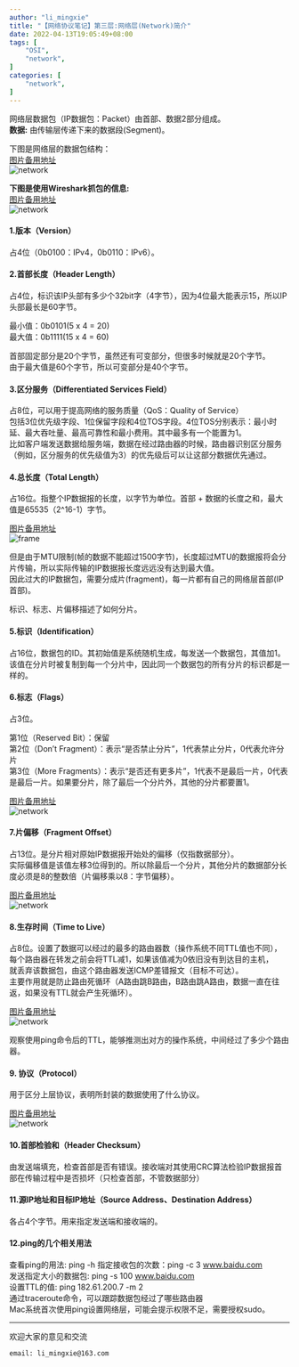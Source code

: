 ```yaml
---
author: "li_mingxie"
title: "【网络协议笔记】第三层:网络层(Network)简介"
date: 2022-04-13T19:05:49+08:00
tags: [
    "OSI",
    "network",
]
categories: [
    "network",
]
---
```


网络层数据包（IP数据包：Packet）由首部、数据2部分组成。  
**数据:** 由传输层传递下来的数据段(Segment)。  

下图是网络层的数据包结构：  
[图片备用地址](https://limingxie.github.io/images/network/network/network_01.png)  
![network](https://mingxie-blog.oss-cn-beijing.aliyuncs.com/image/network/network/network_01.png?x-oss-process=image/resize,w_800,m_lfit)

**下图是使用Wireshark抓包的信息:**  
[图片备用地址](https://limingxie.github.io/images/network/network/network_02.png)  
![network](https://mingxie-blog.oss-cn-beijing.aliyuncs.com/image/network/network/network_02.png?x-oss-process=image/resize,w_800,m_lfit)

#### 1.版本（Version）

占4位（0b0100：IPv4，0b0110：IPv6）。  

#### 2.首部长度（Header Length）

占4位，标识该IP头部有多少个32bit字（4字节），因为4位最大能表示15，所以IP头部最长是60字节。  

最小值：0b0101(5 x 4 = 20)  
最大值：0b1111(15 x 4 = 60)  

首部固定部分是20个字节，虽然还有可变部分，但很多时候就是20个字节。  
由于最大值是60个字节，所以可变部分是40个字节。  

#### 3.区分服务（Differentiated Services Field）

占8位，可以用于提高网络的服务质量（QoS：Quality of Service）  
包括3位优先级字段、1位保留字段和4位TOS字段。4位TOS分别表示：最小时延、最大吞吐量、最高可靠性和最小费用。其中最多有一个能置为1。  
比如客户端发送数据给服务端，数据在经过路由器的时候，路由器识别区分服务（例如，区分服务的优先级值为3）的优先级后可以让这部分数据优先通过。  

#### 4.总长度（Total Length）

占16位。指整个IP数据报的长度，以字节为单位。首部 + 数据的长度之和，最大值是65535（2^16-1）字节。  

[图片备用地址](https://limingxie.github.io/images/network/network/network_03.png)  
![frame](https://mingxie-blog.oss-cn-beijing.aliyuncs.com/image/network/network/network_03.png?x-oss-process=image/resize,w_700,m_lfit)

但是由于MTU限制(帧的数据不能超过1500字节)，长度超过MTU的数据报将会分片传输，所以实际传输的IP数据报长度远远没有达到最大值。  
因此过大的IP数据包，需要分成片(fragment)，每一片都有自己的网络层首部(IP首部)。  

标识、标志、片偏移描述了如何分片。  

#### 5.标识（Identification）

占16位，数据包的ID。其初始值是系统随机生成，每发送一个数据包，其值加1。  
该值在分片时被复制到每一个分片中，因此同一个数据包的所有分片的标识都是一样的。  

#### 6.标志（Flags）

占3位。  

第1位（Reserved Bit）：保留  
第2位（Don’t Fragment）：表示“是否禁止分片”，1代表禁止分片，0代表允许分片  
第3位（More Fragments）：表示“是否还有更多片”，1代表不是最后一片，0代表是最后一片。如果要分片，除了最后一个分片外，其他的分片都要置1。  

[图片备用地址](https://limingxie.github.io/images/network/network/network_04.png)  
![network](https://mingxie-blog.oss-cn-beijing.aliyuncs.com/image/network/network/network_04.png?x-oss-process=image/resize,w_800,m_lfit)

#### 7.片偏移（Fragment Offset）

占13位。是分片相对原始IP数据报开始处的偏移（仅指数据部分）。  
实际偏移值是该值左移3位得到的。所以除最后一个分片，其他分片的数据部分长度必须是8的整数倍（片偏移乘以8：字节偏移）。  

[图片备用地址](https://limingxie.github.io/images/network/network/network_05.png)  
![network](https://mingxie-blog.oss-cn-beijing.aliyuncs.com/image/network/network/network_05.png?x-oss-process=image/resize,w_800,m_lfit)

#### 8.生存时间（Time to Live）

占8位。设置了数据可以经过的最多的路由器数（操作系统不同TTL值也不同），  
每个路由器在转发之前会将TTL减1，如果该值减为0依旧没有到达目的主机，  
就丢弃该数据包，由这个路由器发送ICMP差错报文（目标不可达）。  
主要作用就是防止路由死循环（A路由跳B路由，B路由跳A路由，数据一直在往返，如果没有TTL就会产生死循环）。  

[图片备用地址](https://limingxie.github.io/images/network/network/network_06.png)  
![network](https://mingxie-blog.oss-cn-beijing.aliyuncs.com/image/network/network/network_06.png?x-oss-process=image/resize,w_700,m_lfit)

观察使用ping命令后的TTL，能够推测出对方的操作系统，中间经过了多少个路由器。  

#### 9. 协议（Protocol）

用于区分上层协议，表明所封装的数据使用了什么协议。  

[图片备用地址](https://limingxie.github.io/images/network/network/network_07.png)  
![network](https://mingxie-blog.oss-cn-beijing.aliyuncs.com/image/network/network/network_07.png?x-oss-process=image/resize,w_700,m_lfit)

#### 10.首部检验和（Header Checksum）

由发送端填充，检查首部是否有错误。接收端对其使用CRC算法检验IP数据报首部在传输过程中是否损坏（只检查首部，不管数据部分）  

#### 11.源IP地址和目标IP地址（Source Address、Destination Address）

各占4个字节。用来指定发送端和接收端的。  

#### 12.ping的几个相关用法

查看ping的用法: ping -h
指定接收包的次数：ping -c 3 www.baidu.com  
发送指定大小的数据包: ping -s 100 www.baidu.com  
设置TTL的值: ping 182.61.200.7 -m 2  
通过traceroute命令，可以跟踪数据包经过了哪些路由器  
Mac系统首次使用ping设置网络层，可能会提示权限不足，需要授权sudo。  

----------------------------------------------
欢迎大家的意见和交流

`email: li_mingxie@163.com`
